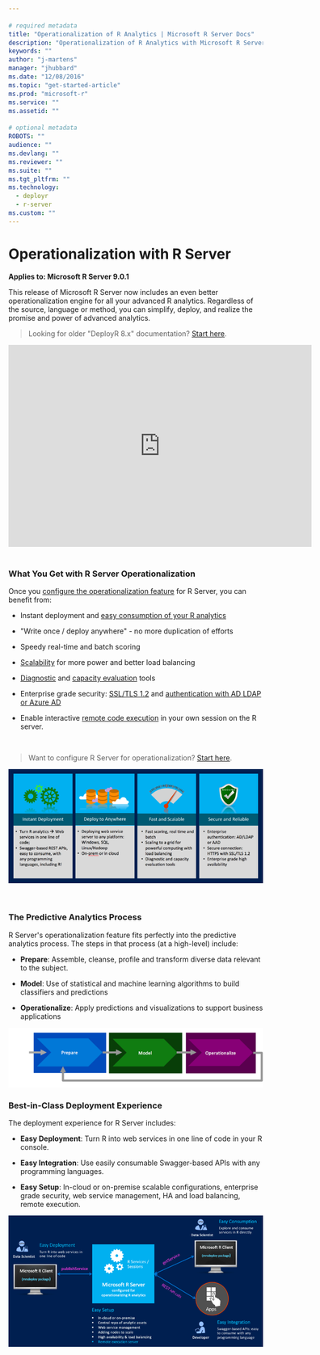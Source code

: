 ```yaml
---

# required metadata
title: "Operationalization of R Analytics | Microsoft R Server Docs"
description: "Operationalization of R Analytics with Microsoft R Server"
keywords: ""
author: "j-martens"
manager: "jhubbard"
ms.date: "12/08/2016"
ms.topic: "get-started-article"
ms.prod: "microsoft-r"
ms.service: ""
ms.assetid: ""

# optional metadata
ROBOTS: ""
audience: ""
ms.devlang: ""
ms.reviewer: ""
ms.suite: ""
ms.tgt_pltfrm: ""
ms.technology: 
  - deployr
  - r-server
ms.custom: ""
---
```


# Operationalization with R Server

**Applies to:  Microsoft R Server 9.0.1**

This release of Microsoft R Server now includes an even better operationalization engine for all your advanced R analytics. Regardless of the source, language or method, you can simplify, deploy, and realize the promise and power of advanced analytics.

>Looking for older "DeployR 8.x" documentation? [Start here](../deployr-about.md).

<div align=center><iframe src="https://www.youtube.com/embed/InP1UO8BNSo" width="600" height="400" allowFullScreen frameBorder="0"></iframe></div>
 
<br>

### What You Get with R Server Operationalization

Once you [configure the operationalization feature](configuration-initial.md) for R Server, you can benefit from: 

+ Instant deployment and [easy consumption of your R analytics](app-developer-get-started.md)

+ "Write once / deploy anywhere" - no more duplication of efforts

+ Speedy real-time and batch scoring

+ [Scalability](configuration-initial.md) for more power and better load balancing

+ [Diagnostic](admin-diagnostics.md) and [capacity evaluation](admin-evaluate-capacity.md) tools

+ Enterprise grade security: [SSL/TLS 1.2](security-https.md) and [authentication with AD LDAP or Azure AD](security-authentication.md)

+ Enable interactive [remote code execution](remote-execution.md) in your own session on the R server.

<br>

>Want to configure R Server for operationalization? [Start here](configuration-initial.md).

![Operationalization Engine](../media/o16n/about.png)

<br>


### The Predictive Analytics Process

R Server's operationalization feature fits perfectly into the predictive analytics process. The steps in that process (at a high-level) include:
+ **Prepare**:  Assemble, cleanse, profile and transform diverse data relevant to the subject.

+ **Model**:  Use of statistical and machine learning algorithms to build classifiers and predictions

+ **Operationalize**:  Apply predictions and visualizations to support business applications

![Process](../media/o16n/about-predictive-analytics-flow.png)

### Best-in-Class Deployment Experience

The deployment experience for R Server includes:

+ **Easy Deployment**: Turn R into web services in one line of code in your R console.

+ **Easy Integration**: Use easily consumable Swagger-based APIs with any programming languages.

+ **Easy Setup**: In-cloud or on-premise scalable configurations, enterprise grade security, web service management, HA and load balancing, remote execution.


![Easy](../media/o16n/about-easy.png)